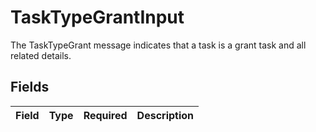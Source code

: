 # TaskTypeGrantInput

The TaskTypeGrant message indicates that a task is a grant task and all related details.


## Fields

| Field       | Type        | Required    | Description |
| ----------- | ----------- | ----------- | ----------- |